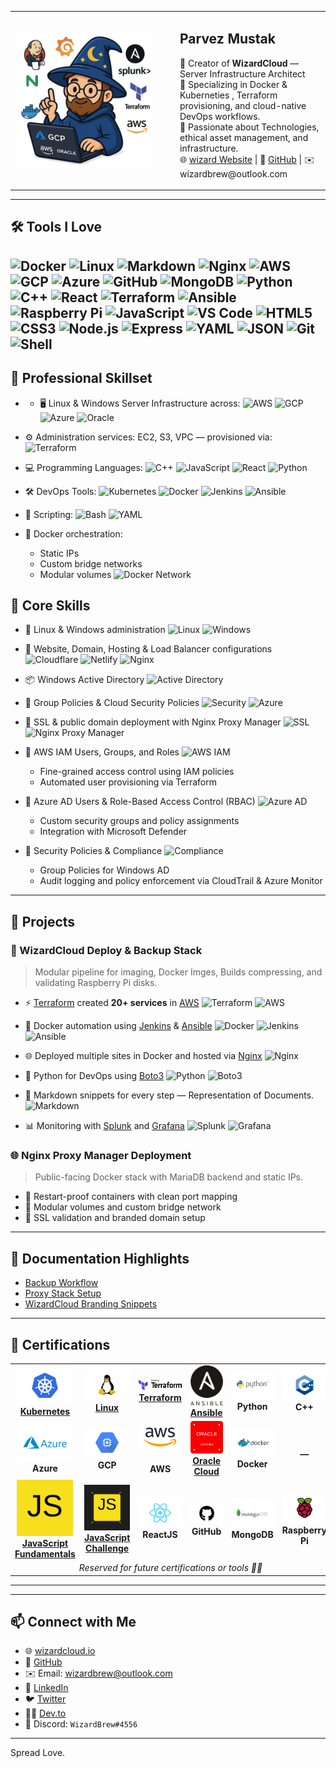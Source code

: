 <table>
  <tr>
    <td width="250">
      <img src="https://github.com/WizardBrew/WizardBrew/blob/main/assets/wizardcloud-logo.png" width="220" alt="WizardCloud Logo"/>
    </td>
    <td>
      <h2>Parvez Mustak</h2>
      <p>
        🧙 Creator of <strong>WizardCloud</strong> — Server Infrastructure Architect<br/>
        🔧 Specializing in Docker & Kuberneties , Terraform provisioning, and cloud-native DevOps workflows.<br/>
        🎨 Passionate about Technologies, ethical asset management, and  infrastructure.<br/>
        🌐 <a href="https://parvez.devopsengineer.in" target="_blank">wizard Website</a>  |  🐙 <a href="https://github.com/WizardBrew" target="_blank">GitHub</a> | ✉️ wizardbrew@outlook.com
      </p>
    </td>
    
  </tr>
</table>

---
<!-- <div align="center">
  <img src="https://github.com/WizardBrew/WizardBrew/blob/main/assets/wizardcloud-logo.png" width="120" alt="WizardCloud Logo"/>
  <h1>Parvez Mustak</h1>
  <p><strong>Server Infrastructure Architect | Docker & Kuberneties | Backup Strategist</strong></p>
  <p>Infra & Automations using Docker</p>
</div> -->

## 🛠 Tools I Love

![Docker](https://img.shields.io/badge/-Docker-2496ED?logo=docker&logoColor=white&style=for-the-badge)
![Linux](https://img.shields.io/badge/-Linux-FCC624?logo=linux&logoColor=black&style=for-the-badge)
![Markdown](https://img.shields.io/badge/-Markdown-000000?logo=markdown&logoColor=white&style=for-the-badge)
![Nginx](https://img.shields.io/badge/-Nginx-009639?logo=nginx&logoColor=white&style=for-the-badge)
![AWS](https://img.shields.io/badge/-AWS-232F3E?logo=amazon-aws&logoColor=white&style=for-the-badge)
![GCP](https://img.shields.io/badge/-GCP-4285F4?logo=google-cloud&logoColor=white&style=for-the-badge)
![Azure](https://img.shields.io/badge/-Azure-0078D4?logo=microsoft-azure&logoColor=white&style=for-the-badge)
![GitHub](https://img.shields.io/badge/-GitHub-181717?logo=github&logoColor=white&style=for-the-badge)
![MongoDB](https://img.shields.io/badge/-MongoDB-47A248?logo=mongodb&logoColor=white&style=for-the-badge)
![Python](https://img.shields.io/badge/-Python-3776AB?logo=python&logoColor=white&style=for-the-badge)
![C++](https://img.shields.io/badge/-C++-00599C?logo=c%2B%2B&logoColor=white&style=for-the-badge)
![React](https://img.shields.io/badge/-React-61DAFB?logo=react&logoColor=black&style=for-the-badge)
![Terraform](https://img.shields.io/badge/-Terraform-623CE4?logo=terraform&logoColor=white&style=for-the-badge)
![Ansible](https://img.shields.io/badge/-Ansible-000000?logo=ansible&logoColor=white&style=for-the-badge)
![Raspberry Pi](https://img.shields.io/badge/-Raspberry%20Pi-C51A4A?logo=raspberry-pi&logoColor=white&style=for-the-badge)
![JavaScript](https://img.shields.io/badge/-JavaScript-F7DF1E?logo=javascript&logoColor=black&style=for-the-badge)
![VS Code](https://img.shields.io/badge/-VS%20Code-007ACC?logo=visual-studio-code&logoColor=white&style=for-the-badge)
![HTML5](https://img.shields.io/badge/-HTML5-E34F26?logo=html5&logoColor=white&style=for-the-badge)
![CSS3](https://img.shields.io/badge/-CSS3-1572B6?logo=css3&logoColor=white&style=for-the-badge)
![Node.js](https://img.shields.io/badge/-Node.js-339933?logo=node.js&logoColor=white&style=for-the-badge)
![Express](https://img.shields.io/badge/-Express-000000?logo=express&logoColor=white&style=for-the-badge)
![YAML](https://img.shields.io/badge/-YAML-C9C9C9?logo=yaml&logoColor=black&style=for-the-badge)
![JSON](https://img.shields.io/badge/-JSON-000000?logo=json&logoColor=white&style=for-the-badge)
![Git](https://img.shields.io/badge/-Git-F05032?logo=git&logoColor=white&style=for-the-badge)
![Shell](https://img.shields.io/badge/-Shell-4EAA25?logo=gnu-bash&logoColor=white&style=for-the-badge)
---

## 🧩 Professional Skillset
-  - 🖥️ Linux & Windows Server Infrastructure across:
  ![AWS](https://img.shields.io/badge/-AWS-232F3E?logo=amazon-aws&logoColor=white&style=flat-square)
  ![GCP](https://img.shields.io/badge/-GCP-4285F4?logo=google-cloud&logoColor=white&style=flat-square)
  ![Azure](https://img.shields.io/badge/-Azure-0078D4?logo=microsoft-azure&logoColor=white&style=flat-square)
  ![Oracle](https://img.shields.io/badge/-Oracle-F80000?logo=oracle&logoColor=white&style=flat-square)

- ⚙️ Administration services: EC2, S3, VPC — provisioned via:
  ![Terraform](https://img.shields.io/badge/-Terraform-623CE4?logo=terraform&logoColor=white&style=flat-square)

- 💻 Programming Languages:
  ![C++](https://img.shields.io/badge/-C++-00599C?logo=c%2B%2B&logoColor=white&style=flat-square)
  ![JavaScript](https://img.shields.io/badge/-JavaScript-F7DF1E?logo=javascript&logoColor=black&style=flat-square)
  ![React](https://img.shields.io/badge/-React-61DAFB?logo=react&logoColor=black&style=flat-square)
  ![Python](https://img.shields.io/badge/-Python-3776AB?logo=python&logoColor=white&style=flat-square)

- 🛠️ DevOps Tools:
  ![Kubernetes](https://img.shields.io/badge/-Kubernetes-326CE5?logo=kubernetes&logoColor=white&style=flat-square)
  ![Docker](https://img.shields.io/badge/-Docker-2496ED?logo=docker&logoColor=white&style=flat-square)
  ![Jenkins](https://img.shields.io/badge/-Jenkins-D24939?logo=jenkins&logoColor=white&style=flat-square)
  ![Ansible](https://img.shields.io/badge/-Ansible-000000?logo=ansible&logoColor=white&style=flat-square)

- 📜 Scripting:
  ![Bash](https://img.shields.io/badge/-Bash-4EAA25?logo=gnu-bash&logoColor=white&style=flat-square)
  ![YAML](https://img.shields.io/badge/-YAML-C9C9C9?logo=yaml&logoColor=black&style=flat-square)

- 🐳 Docker orchestration:
  - Static IPs
  - Custom bridge networks
  - Modular volumes
  ![Docker Network](https://img.shields.io/badge/-Docker%20Networking-2496ED?logo=docker&logoColor=white&style=flat-square)



## 🧩 Core Skills
- 🐧 Linux & Windows administration
  ![Linux](https://img.shields.io/badge/-Linux-FCC624?logo=linux&logoColor=black&style=flat-square)
  ![Windows](https://img.shields.io/badge/-Windows-0078D6?logo=windows&logoColor=white&style=flat-square)

- 🧱 Website, Domain, Hosting & Load Balancer configurations
  ![Cloudflare](https://img.shields.io/badge/-Cloudflare-F38020?logo=cloudflare&logoColor=white&style=flat-square)
  ![Netlify](https://img.shields.io/badge/-Netlify-00C7B7?logo=netlify&logoColor=white&style=flat-square)
  ![Nginx](https://img.shields.io/badge/-Nginx-009639?logo=nginx&logoColor=white&style=flat-square)

- 📦 Windows Active Directory
  ![Active Directory](https://img.shields.io/badge/-Active%20Directory-0078D4?logo=windows&logoColor=white&style=flat-square)

- 📜 Group Policies & Cloud Security Policies
  ![Security](https://img.shields.io/badge/-Security%20Policies-FF0000?logo=microsoft&logoColor=white&style=flat-square)
  ![Azure](https://img.shields.io/badge/-Azure%20Security-0078D4?logo=microsoft-azure&logoColor=white&style=flat-square)

- 🔐 SSL & public domain deployment with Nginx Proxy Manager
  ![SSL](https://img.shields.io/badge/-SSL%20Enabled-25C2A0?logo=letsencrypt&logoColor=white&style=flat-square)
  ![Nginx Proxy Manager](https://img.shields.io/badge/-Nginx%20Proxy%20Manager-009639?logo=nginx&logoColor=white&style=flat-square)

- 👤 AWS IAM Users, Groups, and Roles
  ![AWS IAM](https://img.shields.io/badge/-AWS%20IAM-232F3E?logo=amazon-aws&logoColor=white&style=flat-square)
  - Fine-grained access control using IAM policies
  - Automated user provisioning via Terraform

- 🔐 Azure AD Users & Role-Based Access Control (RBAC)
  ![Azure AD](https://img.shields.io/badge/-Azure%20AD-0078D4?logo=microsoft-azure&logoColor=white&style=flat-square)
  - Custom security groups and policy assignments
  - Integration with Microsoft Defender

- 📜 Security Policies & Compliance
  ![Compliance](https://img.shields.io/badge/-Cloud%20Security%20Policies-FF0000?logo=microsoft&logoColor=white&style=flat-square)
  - Group Policies for Windows AD
  - Audit logging and policy enforcement via CloudTrail & Azure Monitor

---

## 🚀 Projects

### 🧙 WizardCloud Deploy & Backup Stack
> Modular pipeline for imaging, Docker Imges, Builds compressing, and validating Raspberry Pi disks.
- ⚡️ [Terraform](https://www.terraform.io/) created **20+ services** in [AWS](https://aws.amazon.com/)
  ![Terraform](https://img.shields.io/badge/-Terraform-623CE4?logo=terraform&logoColor=white&style=flat-square)
  ![AWS](https://img.shields.io/badge/-AWS-232F3E?logo=amazon-aws&logoColor=white&style=flat-square)

- 🐳 Docker automation using [Jenkins](https://www.jenkins.io/) & [Ansible](https://www.ansible.com/)
  ![Docker](https://img.shields.io/badge/-Docker-2496ED?logo=docker&logoColor=white&style=flat-square)
  ![Jenkins](https://img.shields.io/badge/-Jenkins-D24939?logo=jenkins&logoColor=white&style=flat-square)
  ![Ansible](https://img.shields.io/badge/-Ansible-000000?logo=ansible&logoColor=white&style=flat-square)

- 🌐 Deployed multiple sites in Docker and hosted via [Nginx](https://nginx.org/)
  ![Nginx](https://img.shields.io/badge/-Nginx-009639?logo=nginx&logoColor=white&style=flat-square)

- 🐍 Python for DevOps using [Boto3](https://boto3.amazonaws.com/v1/documentation/api/latest/index.html)
  ![Python](https://img.shields.io/badge/-Python-3776AB?logo=python&logoColor=white&style=flat-square)
  ![Boto3](https://img.shields.io/badge/-Boto3-FF9900?logo=amazon-aws&logoColor=white&style=flat-square)

- 📝 Markdown snippets for every step — Representation of Documents.
  ![Markdown](https://img.shields.io/badge/-Markdown-000000?logo=markdown&logoColor=white&style=flat-square)

- 📊 Monitoring with [Splunk](https://www.splunk.com/) and [Grafana](https://grafana.com/)
  ![Splunk](https://img.shields.io/badge/-Splunk-000000?logo=splunk&logoColor=white&style=flat-square)
  ![Grafana](https://img.shields.io/badge/-Grafana-F46800?logo=grafana&logoColor=white&style=flat-square)


### 🌐 Nginx Proxy Manager Deployment
> Public-facing Docker stack with MariaDB backend and static IPs.

- 🔄 Restart-proof containers with clean port mapping
- 🧱 Modular volumes and custom bridge network
- 🔐 SSL validation and branded domain setup

---

## 📘 Documentation Highlights

- [Backup Workflow](https://github.com/WizardBrew/backup-docs)
- [Proxy Stack Setup](https://github.com/WizardBrew/nginx-stack)
- [WizardCloud Branding Snippets](https://github.com/WizardBrew/wizardcloud-branding)

---

## 🏅 Certifications

<table width="100%">
  <tr>
    <td align="center">
      <a href="https://www.clouddevopshub.com/verify-certificate?serialno=NGX0K8V7" target="_blank">
        <img src="https://github.com/WizardBrew/WizardBrew/blob/main/assets/Kubernetes.svg" width="90"/><br/>
        <strong>Kubernetes</strong>
      </a>
    </td>
    <td align="center">
      <a href="https://www.clouddevopshub.com/verify-certificate?serialno=D1BJECEI" target="_blank">
        <img src="https://github.com/WizardBrew/WizardBrew/blob/main/assets/Linux.svg" width="90"/><br/>
        <strong>Linux</strong>
      </a>
    </td>
    <td align="center">
      <a href="https://www.clouddevopshub.com/verify-certificate?serialno=LS5ZYLZ6" target="_blank">
        <img src="https://github.com/WizardBrew/WizardBrew/blob/main/assets/Terraform_Logo.svg" width="90"/><br/>
        <strong>Terraform</strong>
      </a>
    </td>
    <td align="center">
      <a href="https://www.clouddevopshub.com/verify-certificate?serialno=LS5ZYLZ6" target="_blank">
        <img src="https://github.com/WizardBrew/WizardBrew/blob/main/assets/Ansible_logo.svg" width="90"/><br/>
        <strong>Ansible</strong>
      </a>
    </td>
    <td align="center">
      <img src="https://github.com/WizardBrew/WizardBrew/blob/main/assets/Python.svg" width="90"/><br/>
      <strong>Python</strong>
    </td>
    <td align="center">
      <img src="https://github.com/WizardBrew/WizardBrew/blob/main/assets/C++.svg" width="90"/><br/>
      <strong>C++</strong>
    </td>
  </tr>
  <tr>
    <td align="center">
      <img src="https://github.com/WizardBrew/WizardBrew/blob/main/assets/Microsoft_Azure.svg" width="90"/><br/>
      <strong>Azure</strong>
    </td>
    <td align="center">
      <img src="https://github.com/WizardBrew/WizardBrew/blob/main/assets/Google_Compute.svg" width="90"/><br/>
      <strong>GCP</strong>
    </td>
    <td align="center">
      <img src="https://github.com/WizardBrew/WizardBrew/blob/main/assets/AWS.svg" width="90"/><br/>
      <br/><strong>AWS</strong>
    </td>
    <td align="center">
      <a href="https://catalog-education.oracle.com/ords/certview/filebadge?id=430C797B9E15740510C9B721534F331E0EF7CD16041C65B01F50CF1F744C8AB3" width="120"/>
        <img src="https://github.com/WizardBrew/WizardBrew/blob/main/assets/Oracle.svg" width="90"/><br/>
        <strong>Oracle Cloud</strong>
    </td>
    <td align="center">
      <img src="https://github.com/WizardBrew/WizardBrew/blob/main/assets/Docker.svg" width="90"/><br/>
      <strong>Docker</strong>
    </td>
    <td align="center">
      <br/><strong>—</strong>
    </td>
  </tr>
  <tr>
    <td align="center">
      <a href="https://verified.sertifier.com/en/verify/88732043667561/" target="_blank">
        <img src="https://github.com/WizardBrew/WizardBrew/blob/main/assets/JS.svg" width="90"/><br/>
        <strong>JavaScript Fundamentals</strong>
      </a>
    </td>
    <td align="center">
      <a href="https://verified.sertifier.com/en/verify/63478574921667/" target="_blank">
        <img src="https://github.com/WizardBrew/WizardBrew/blob/main/assets/JS%20Quiz.svg" width="90"/><br/>
        <strong>JavaScript Challenge</strong>
      </a>
    </td>
    <td align="center">
      <img src="https://github.com/WizardBrew/WizardBrew/blob/main/assets/React.svg" width="90"/><br/>
      <strong>ReactJS</strong>
    </td>
    <td align="center">
      <img src="https://github.com/WizardBrew/WizardBrew/blob/main/assets/GitHub-Logo.svg" width="90"/><br/>
      <strong>GitHub</strong>
    </td>
    <td align="center">
      <img src="https://github.com/WizardBrew/WizardBrew/blob/main/assets/MongoDB-Logo.svg" width="90"/><br/>
      <strong>MongoDB</strong>
    </td>
    <td align="center">
      <img src="https://github.com/WizardBrew/WizardBrew/blob/main/assets/RaspberryPi.svg" width="90"/><br/>
      <strong>Raspberry Pi</strong>
    </td>
  </tr>
  <tr>
    <td colspan="6" align="center">
      <em>Reserved for future certifications or tools 🧙‍♂️</em>
    </td>
  </tr>
</table>





---




---

## 📫 Connect with Me

- 🌐 [wizardcloud.io](https://wizardcloud.io)
- 🐙 [GitHub](https://github.com/WizardBrew)
- ✉️ Email: wizardbrew@outlook.com
- 💼 [LinkedIn](https://www.linkedin.com/in/parvezmustak8004/)
- 🐦 [Twitter](https://twitter.com/wizardbrew)
- 🧑‍💻 [Dev.to](https://parvez.devopsengineer.in)
- 💬 Discord: `WizardBrew#4556`

---
Spread Love.
